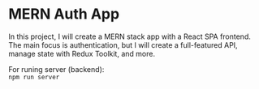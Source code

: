 # MERN Auth App

In this project, I will create a MERN stack app with a React SPA frontend. The main focus is authentication, but I will create a full-featured API, manage state with Redux Toolkit, and more.

For runing server (backend): <br/>
`npm run server`
